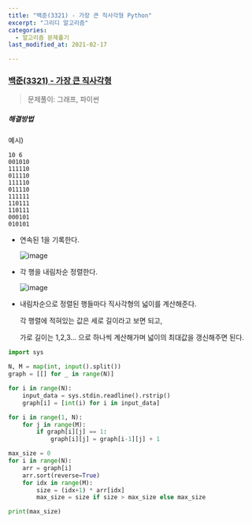 ```yaml
---
title: "백준(3321) - 가장 큰 직사각형 Python"
excerpt: "그리디 알고리즘"
categories:
  - 알고리즘 문제풀기
last_modified_at: 2021-02-17

---
```


### [백준(3321) - 가장 큰 직사각형](https://www.acmicpc.net/problem/3321)

> 문제풀이: 그래프, 파이썬

##### 해결방법 

예시)

```
10 6
001010
111110
011110
111110
011110
111111
110111
110111
000101
010101
```

- 연속된 1을 기록한다.

  ![image](https://user-images.githubusercontent.com/17541671/108381645-58088880-724b-11eb-8d3c-5b108c6297b2.png)

- 각 행을 내림차순 정렬한다.

  ![image](https://user-images.githubusercontent.com/17541671/108381740-72dafd00-724b-11eb-9643-703c06c5d409.png)

- 내림차순으로 정렬된 행들마다 직사각형의 넓이를 계산해준다.

  각 행렬에 적혀있는 값은 세로 길이라고 보면 되고,

  가로 길이는 1,2,3... 으로 하나씩 계산해가며 넓이의 최대값을 갱신해주면 된다.

```python
import sys

N, M = map(int, input().split())
graph = [[] for _ in range(N)]

for i in range(N):
    input_data = sys.stdin.readline().rstrip()
    graph[i] = [int(i) for i in input_data]

for i in range(1, N):
    for j in range(M):
        if graph[i][j] == 1:
            graph[i][j] = graph[i-1][j] + 1

max_size = 0
for i in range(N):
    arr = graph[i]
    arr.sort(reverse=True)
    for idx in range(M):
        size = (idx+1) * arr[idx]
        max_size = size if size > max_size else max_size

print(max_size)
```
